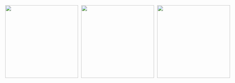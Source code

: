 <div style="display: flex; justify-content: center; gap: 10px; width:700px">
    <img style='width:230px; aspect-ratio:1/1;' src='https://i.gifer.com/3nR6.gif' ></img>
    <img style='width:230px; aspect-ratio:1/1;' src='https://i.gifer.com/xw.gif' ></img>
    <img style='width:230px; aspect-ratio:1/1;' src='https://i.gifer.com/40OU.gif' ></img>
</div>


